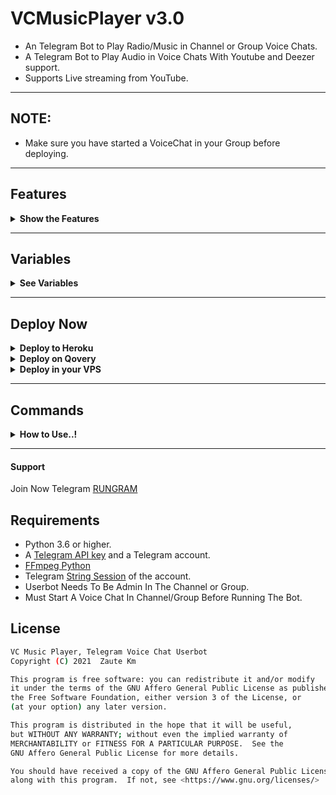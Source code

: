 # VCMusicPlayer v3.0

- An Telegram Bot to Play Radio/Music in Channel or Group Voice Chats.
- A Telegram Bot to Play Audio in Voice Chats With Youtube and Deezer support.
- Supports Live streaming from YouTube.

---

## NOTE:

- Make sure you have started a VoiceChat in your Group before deploying.

---

## Features

<details>
  <summary><b>Show the Features</b></summary>
<br/>

- Playlist, queue
- Change VoiceChat title to current playing song name.
- Supports Live streaming from youtube
- Supports both deezer and youtube to search songs.
- Play from telegram file supported.
- Starts Radio after if no songs in playlist.
- Automatically downloads audio for the first two tracks in the playlist to ensure smooth playing
- Automatic restart even if heroku restarts.

</details>

---

## Variables
<details>
  <summary><b>See Variables</b></summary>
<br/>

### Pre Requisites 
- `API_ID` : Get from [my.telegram.org](https://my.telegram.org/app)
- `API_HASH` : Get from [my.telegram.org](https://my.telegram.org/app)
- `BOT_TOKEN` : Get From [@Botfather](https://telegram.dog/BotFather)
- `SESSION_STRING` : Generate From here [![GenerateStringName](https://img.shields.io/badge/repl.it-generateStringName-yellowgreen)](https://replit.com/@ZauteKm/GenerateStringSession)
- `CHAT` : ID of Channel/Group where the bot plays Music.
- `LOG_GROUP` : Group to send Playlist, if CHAT is a Group
- `ADMINS` : ID of users who can use admin commands.
- `ARQ_API` : Get it for free from [@ARQRobot](https://telegram.dog/ARQRobot), This is required for /dplay to work.
- `STREAM_URL` : Stream URL of radio station or a youtube live video to stream when the bot starts or with /radio command. Some Streaming Links [Click here.](https://t.me/c/1481808444/143)
- `MAXIMUM_DURATION` : Maximum duration of song to play.(Optional)
- `REPLY_MESSAGE` : A reply to those who message the USER account in PM. Leave it blank if you do not need this feature. 
- `ADMIN_ONLY` : Pass `Y` If you want to make /play and /dplay commands only for admins of `CHAT`. By default `N` /play and /dplay is available for all.

</details>

---

## Deploy Now

<details><summary><b>Deploy to Heroku</b></summary>
<p>
<br>
<a href="https://heroku.com/deploy?template=https://github.com/rungrams/VCMusicPlayer">
  <img src="https://www.herokucdn.com/deploy/button.svg" alt="Deploy">

<a href="https://youtu.be/FKaAU4Pr2bw"><img src="https://img.shields.io/badge/How%20to%20Deploy%20on%20Heroku-blue.svg?logo=Youtube"></a>
<a href="https://youtu.be/FKaAU4Pr2bw"><img src="https://img.shields.io/youtube/views/FKaAU4Pr2bw?style=social">
</a>
</p>
</details>

<details>
  <summary><b>Deploy on Qovery</b></summary>
<br/>

<p align="left">
<a href="https://console.qovery.com">
     <img height="30px" src="https://img.shields.io/badge/Deploy%20to%20Qovery-blueviolet?style=for-the-badge&logo=qovery">
  </a>
</p>

<a href="https://youtu.be/KC4YdpDGQKg"><img src="https://img.shields.io/badge/How%20to%20Deploy%20on%20Qovery-blue.svg?logo=Youtube"></a>
<a href="https://youtu.be/KC4YdpDGQKg"><img src="https://img.shields.io/youtube/views/KC4YdpDGQKg?style=social">
</a>
</p>

</details>

<details>
  <summary><b>Deploy in your VPS</b></summary>
<br/>

```sh
git clone https://github.com/rungrams/VCMusicPlayer
cd VCMusicPlayer
pip3 install -r requirements.txt
# <Create Variables appropriately>
python3 main.py
```

</details>

---

## Commands
<details><summary><b>How to Use..!</b></summary>
<p>
<br>

- Enable the worker after deploy the project to Heroku.

- Bot will starts radio automatically in given `CHAT` with given `STREAM_URL` after deploy.(24*7 Music even if heroku restarts, radio stream restarts automatically).

- To play a song use /play as a reply to audio file or a youtube link.

- Use /play <song name> to play song from youtube and /dplay <song name> to play from Deezer.

- Use /help to know about other commands.
</a>
</p>
</details>

---

#### Support
Join Now Telegram [RUNGRAM](https://t.me/rungram)

## Requirements

- Python 3.6 or higher.
- A
  [Telegram API key](https://docs.pyrogram.org/intro/quickstart#enjoy-the-api)
  and a Telegram account.
- [FFmpeg Python](https://www.ffmpeg.org/)
- Telegram [String Session](http://t.me/UsePyrogramBot) of the account.
- Userbot Needs To Be Admin In The Channel or Group.
- Must Start A Voice Chat In Channel/Group Before Running The Bot.

## License
```sh
VC Music Player, Telegram Voice Chat Userbot
Copyright (C) 2021  Zaute Km

This program is free software: you can redistribute it and/or modify
it under the terms of the GNU Affero General Public License as published by
the Free Software Foundation, either version 3 of the License, or
(at your option) any later version.

This program is distributed in the hope that it will be useful,
but WITHOUT ANY WARRANTY; without even the implied warranty of
MERCHANTABILITY or FITNESS FOR A PARTICULAR PURPOSE.  See the
GNU Affero General Public License for more details.

You should have received a copy of the GNU Affero General Public License
along with this program.  If not, see <https://www.gnu.org/licenses/>
```
